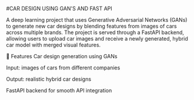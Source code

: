 #CAR DESIGN USING GAN'S AND FAST API

A deep learning project that uses Generative Adversarial Networks (GANs) to generate new car designs by blending features from images of cars across multiple brands. The project is served through a FastAPI backend, allowing users to upload car images and receive a newly generated, hybrid car model with merged visual features.

🔧 Features
Car design generation using GANs

Input: images of cars from different companies

Output: realistic hybrid car designs

FastAPI backend for smooth API integration
